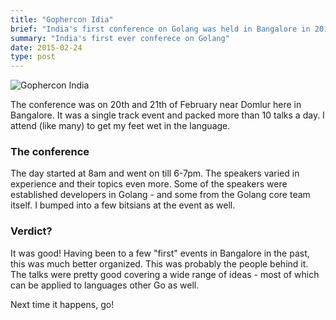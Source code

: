 ```yaml
---
title: "Gophercon Idia"
brief: "India's first conference on Golang was held in Bangalore in 2015."
summary: "India's first ever conferece on Golang"
date: 2015-02-24
type: post
---
```


![Gophercon India](/images/logo-gophercon.png)

The conference was on 20th and 21th of February near Domlur here in Bangalore. It was a single track event and packed more than 10 talks a day. I attend (like many) to get my feet wet in the language.

### The conference
The day started at 8am and went on till 6-7pm. The speakers varied in experience and their topics even more. Some of the speakers were established developers in Golang - and some from the Golang core team itself. I bumped into a few bitsians at the event as well.

### Verdict?
It was good! Having been to a few "first" events in Bangalore in the past, this was much better organized. This was probably the people behind it. The talks were pretty good covering a wide range of ideas - most of which can be applied to languages other Go as well.

Next time it happens, go!
